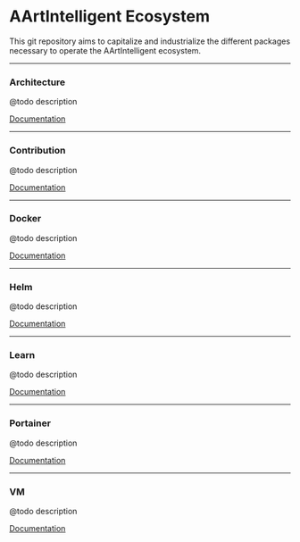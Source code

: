 # AArtIntelligent Ecosystem

This git repository aims to capitalize and industrialize the different packages necessary to operate the AArtIntelligent ecosystem.

--- 

### Architecture

@todo description

[Documentation](architecture)

--- 

### Contribution

@todo description

[Documentation](contribution)

--- 

### Docker

@todo description

[Documentation](docker)

--- 

### Helm

@todo description

[Documentation](helm)

--- 

### Learn

@todo description

[Documentation](learn)

--- 

### Portainer

@todo description

[Documentation](portainer)

--- 

### VM

@todo description

[Documentation](vm)


